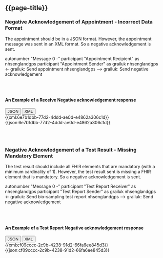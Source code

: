 ## {{page-title}}

### Negative Acknowledgement of Appointment - Incorrect Data Format

The appointment should be in a JSON format. However, the appointment message was sent in an XML format. So a negative acknowledgement is sent.

<plantuml>
autonumber "Message 0 -"
participant "Appointment Recipient" as nhsenglandgps
participant "Appointment Sender" as grailuk
nhsenglandgps <- grailuk: Send appointment
nhsenglandgps --> grailuk: Send negative acknowledgement
</plantuml>

<!-- <br /><br />
#### An Example to Send Appointment

<div>
<div class="tab">
  <button class="tablinks active" onclick="openTab(event, 'XML')">XML</button>
</div>
<div id="XML" class="tabcontent" style="display:block">
{{xml:f50c58ea-543f-4530-99fa-ceb7b9dbbed5}}
</div>
</div> -->

<br /><br />
#### An Example of a Receive Negative acknowledgement response

<div>
<div class="tab">
<button class="tablinks active" onclick="openTab(event, 'JSON')">JSON</button>
 <button class="tablinks" onclick="openTab(event, 'XML')">XML</button> 
</div>
<div id="XML" class="tabcontent">
{{xml:6e7b1dbb-77d2-4ddd-ae0d-e4862a306c1d}}
</div>
<div id="JSON" class="tabcontent" style="display:block">
{{json:6e7b1dbb-77d2-4ddd-ae0d-e4862a306c1d}}
</div>
</div>

<br /><br />
### Negative Acknowledgement of a Test Result - Missing Mandatory Element 

The test result should include all FHIR elements that are mandatory (with a minimum cardinality of 1). However, the test result sent is missing a FHIR element that is mandatory. So a negative acknowledgement is sent.

<plantuml>
autonumber "Message 0 -"
participant "Test Report Receiver" as nhsenglandgps
participant "Test Report Sender" as grailuk
nhsenglandgps <- grailuk: Send bio-sampling test report
nhsenglandgps --> grailuk: Send negative acknowledgement
</plantuml>

<!-- <br /><br />
#### An Example of Sending bio-sampling test report

<div>
<div class="tab">
  <button class="tablinks active" onclick="openTab(event, 'JSON')">JSON</button>
  <button class="tablinks" onclick="openTab(event, 'XML')">XML</button>
</div>
<div id="XML" class="tabcontent">
{{xml:f862ec24-e05a-42d1-aea5-d0a9c092e6ae}}
</div>
<div id="JSON" class="tabcontent" style="display:block">
{{json:f862ec24-e05a-42d1-aea5-d0a9c092e6ae}}
</div>
</div> -->

<br /><br />
#### An Example of a Test Report Negative acknowledgement response

<div>
<div class="tab">
  <button class="tablinks active" onclick="openTab(event, 'JSON')">JSON</button>
  <button class="tablinks" onclick="openTab(event, 'XML')">XML</button>
</div>
<div id="XML" class="tabcontent">
{{xml:cf09cccc-2c9b-4238-91d2-66fa6ee845d3}}
</div>
<div id="JSON" class="tabcontent" style="display:block">
{{json:cf09cccc-2c9b-4238-91d2-66fa6ee845d3}}
</div>
</div>
